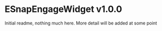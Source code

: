 ESnapEngageWidget v1.0.0
==========
Initial readme, nothing much here.  More detail will be added at some point
